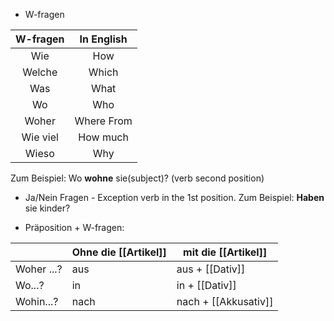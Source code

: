 - W-fragen

| W-fragen | In English |
| :------: | :--------: |
|   Wie    |    How     |
|  Welche  |   Which    |
|   Was    |    What    |
|    Wo    |    Who     |
|  Woher   | Where From |
| Wie viel |  How much  |
|  Wieso   |    Why     |
Zum Beispiel: 
	Wo **wohne** sie(subject)? (verb second position)
	

- Ja/Nein Fragen
		- Exception verb in the 1st position. 
Zum Beispiel: 
	**Haben** sie kinder? 

*  Präposition + W-fragen:

|            | Ohne die [[Artikel]] | mit die [[Artikel]]  |
| ---------- | -------------------- | -------------------- |
| Woher ...? | aus                  | aus + [[Dativ]]      |
| Wo...?     | in                   | in + [[Dativ]]       |
| Wohin...?  | nach                 | nach + [[Akkusativ]] |


